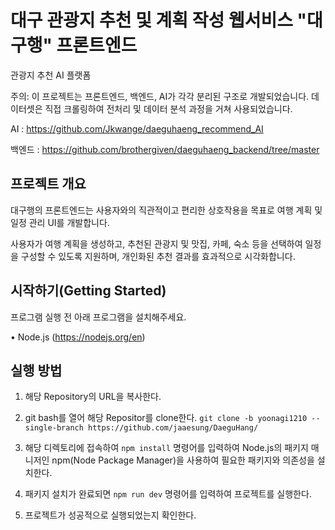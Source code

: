 # 대구 관광지 추천 및 계획 작성 웹서비스 "대구행" 프론트엔드

관광지 추천 AI 플랫폼

주의: 이 프로젝트는 프론트엔드, 백엔드, AI가 각각 분리된 구조로 개발되었습니다.
데이터셋은 직접 크롤링하여 전처리 및 데이터 분석 과정을 거쳐 사용되었습니다.

AI : https://github.com/Jkwange/daeguhaeng_recommend_AI

백엔드 : https://github.com/brothergiven/daeguhaeng_backend/tree/master

## **프로젝트 개요**

대구행의 프론트엔드는 사용자와의 직관적이고 편리한 상호작용을 목표로 여행 계획 및 일정 관리 UI를 개발합니다.

사용자가 여행 계획을 생성하고, 추천된 관광지 및 맛집, 카페, 숙소 등을 선택하여 일정을 구성할 수 있도록 지원하며, 개인화된 추천 결과를 효과적으로 시각화합니다.

## **시작하기(Getting Started)**

프로그램 실행 전 아래 프로그램을 설치해주세요.

• Node.js (https://nodejs.org/en)


## **실행 방법**

1. 해당 Repository의 URL을 복사한다.

2. git bash를 열어 해당 Repositor를 clone한다.
```git clone -b yoonagi1210 --single-branch https://github.com/jaaesung/DaeguHang/```

3. 해당 디렉토리에 접속하여 ```npm install``` 명령어를 입력하여 Node.js의 패키지 매니저인 npm(Node Package Manager)을 사용하여 필요한 패키지와 의존성을 설치한다.
   
4. 패키지 설치가 완료되면 ```npm run dev``` 명령어를 입력하여 프로젝트를 실행한다.
   
5. 프로젝트가 성공적으로 실행되었는지 확인한다.


